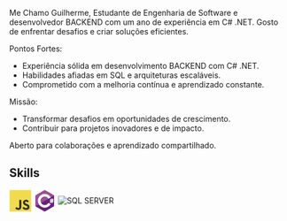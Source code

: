 Me Chamo Guilherme, Estudante de Engenharia de Software e desenvolvedor BACKEND com um ano de experiência em C# .NET. 
Gosto de enfrentar desafios e criar soluções eficientes.

Pontos Fortes:
- Experiência sólida em desenvolvimento BACKEND com C# .NET.
- Habilidades afiadas em SQL e arquiteturas escaláveis.
- Comprometido com a melhoria contínua e aprendizado constante.

Missão:
- Transformar desafios em oportunidades de crescimento.
- Contribuir para projetos inovadores e de impacto.

Aberto para colaborações e aprendizado compartilhado.

## Skills

<img align="center" alt="Js" heigth="28" width="40" src="https://raw.githubusercontent.com/devicons/devicon/master/icons/javascript/javascript-original.svg"> <img align="center" alt="C#" heigth="30" width="40" src="https://raw.githubusercontent.com/devicons/devicon/master/icons/csharp/csharp-original.svg">
<img align="center" alt="SQL SERVER" heigth="30" width="40" src="https://cdn-icons-png.flaticon.com/512/2772/2772128.png">
